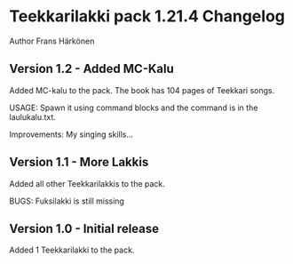 # Teekkarilakki pack 1.21.4 Changelog
Author Frans Härkönen

## Version 1.2 - Added MC-Kalu
Added MC-kalu to the pack.
The book has 104 pages of Teekkari songs.

USAGE: Spawn it using command blocks and the command is in the laulukalu.txt.

Improvements: My singing skills...

## Version 1.1 - More Lakkis
Added all other Teekkarilakkis to the pack.

BUGS: Fuksilakki is still missing

## Version 1.0 - Initial release
Added 1 Teekkarilakki to the pack.